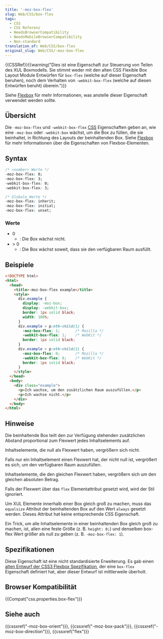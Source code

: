 ```yaml
---
title: '-moz-box-flex'
slug: Web/CSS/box-flex
tags:
  - CSS
  - CSS Referenz
  - NeedsBrowserCompatibility
  - NeedsMobileBrowserCompatibility
  - Non-standard
translation_of: Web/CSS/box-flex
original_slug: Web/CSS/-moz-box-flex
---
```

{{CSSRef}}{{warning("Dies ist eine Eigenschaft zur Steuerung von Teilen des XUL Boxmodells. Sie stimmt weder mit den alten CSS Flexible Box Layout Module Entwürfen für <code>box-flex</code> (welche auf dieser Eigenschaft beruhen), noch dem Verhalten von <code>-webkit-box-flex</code> (welche auf diesen Entwürfen beruht) überein.")}}

Siehe [Flexbox](/de/docs/Web/CSS/CSS_Flexible_Box_Layout/Using_CSS_flexible_boxes) für mehr Informationen, was anstelle dieser Eigenschaft verwendet werden sollte.

## Übersicht

Die `-moz-box-flex` und `-webkit-box-flex` [CSS](/de/docs/Web/CSS) Eigenschaften geben an, wie eine `-moz-box` oder `-webkit-box` wächst, um die Box zu füllen, die sie beinhaltet, in Richtung des Layouts der beinhaltenden Box. Siehe [Flexbox](/de/docs/Web/Guide/CSS/Flexible_boxes) für mehr Informationen über die Eigenschaften von Flexbox-Elementen.

## Syntax

```css
/* <number> Werte */
-moz-box-flex: 0;
-moz-box-flex: 3;
-webkit-box-flex: 0;
-webkit-box-flex: 3;

/* Globale Werte */
-moz-box-flex: inherit;
-moz-box-flex: initial;
-moz-box-flex: unset;
```

### Werte

- 0
  - : Die Box wächst nicht.
- \> 0
  - : Die Box wächst soweit, dass sie den verfügbaren Raum ausfüllt.

## Beispiele

```html
<!DOCTYPE html>
<html>
  <head>
    <title>-moz-box-flex example</title>
    <style>
      div.example {
        display: -moz-box;
        display: -webkit-box;
        border: 1px solid black;
        width: 100%;
      }
      div.example > p:nth-child(1) {
        -moz-box-flex: 1;       /* Mozilla */
        -webkit-box-flex: 1;    /* WebKit */
        border: 1px solid black;
      }
      div.example > p:nth-child(2) {
        -moz-box-flex: 0;       /* Mozilla */
        -webkit-box-flex: 0;    /* WebKit */
        border: 1px solid black;
      }
    </style>
  </head>
  <body>
    <div class="example">
      <p>Ich wachse, um den zusätzlichen Raum auszufüllen.</p>
      <p>Ich wachse nicht.</p>
    </div>
  </body>
</html>
```

## Hinweise

Die beinhaltende Box teilt den zur Verfügung stehenden zusätzlichen Abstand proportional zum Flexwert jedes Inhaltselements auf.

Inhaltselemente, die null als Flexwert haben, vergrößern sich nicht.

Falls nur ein Inhaltselement einen Flexwert hat, der nicht null ist, vergrößert es sich, um den verfügbaren Raum auszufüllen.

Inhaltselemente, die den gleichen Flexwert haben, vergrößern sich um den gleichen absoluten Betrag.

Falls der Flexwert über das `flex` Elementattribut gesetzt wird, wird der Stil ignoriert.

Um XUL Elemente innerhalb einer Box gleich groß zu machen, muss das `equalsize` Attribut der beinhaltenden Box auf den Wert `always` gesetzt werden. Dieses Attribut hat keine entsprechende CSS Eigenschaft.

Ein Trick, um alle Inhaltselemente in einer beinhaltenden Box gleich groß zu machen, ist, allen eine feste Größe (z. B. `height: 0;`) und denselben box-flex Wert größer als null zu geben (z. B. `-moz-box-flex: 1`).

## Spezifikationen

Diese Eigenschaft ist eine nicht standardisierte Erweiterung. Es gab einen [alten Entwurf der CSS3 Flexbox Spezifikation](http://www.w3.org/TR/2009/WD-css3-flexbox-20090723/), der eine `box-flex` Eigenschaft definiert hat, aber dieser Entwurf ist mittlerweile überholt.

## Browser Kompatibilität

{{Compat("css.properties.box-flex")}}

## Siehe auch

{{cssxref("-moz-box-orient")}}, {{cssxref("-moz-box-pack")}}, {{cssxref("-moz-box-direction")}}, {{cssxref("flex")}}
